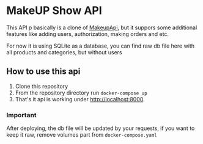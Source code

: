 # MakeUP Show API
 This API p basically is a clone of [MakeupApi](https://makeup-api.herokuapp.com), but it suppors some additional features like adding users, authorization, making orders and etc.
 
For now it is using SQLite as a database, you can find raw db file here with all products and categories, but without users

## How to use this api
1. Clone this repository
2. From the repository directory run `docker-compose up`
3. That's it api is working under [http://localhost:8000](http://localhost:8000)

### Important
After deploying, the db file will be updated by your requests, if you want to keep it raw, remove volumes part from `docker-compose.yaml`